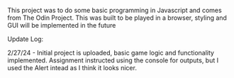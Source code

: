 This project was to do some basic programming in Javascript and comes from The Odin Project. This was built to be played in a browser, styling and GUI will be implemented in the future

Update Log:

2/27/24 - Initial project is uploaded, basic game logic and functionality implemented. Assignment instructed using the console for outputs, but I used the Alert intead as I think it looks nicer.
